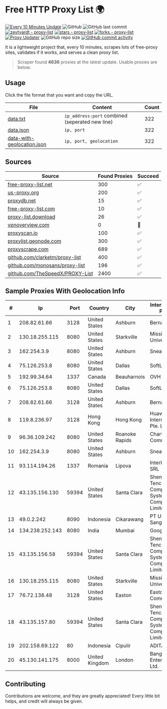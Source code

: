 
# Free HTTP Proxy List 🌍

[![Every 10 Minutes Update](https://github.com/mertguvencli/http-proxy-list/actions/workflows/main.yml/badge.svg?branch=main)](https://github.com/mertguvencli/http-proxy-list/actions/workflows/main.yml)
![GitHub](https://img.shields.io/github/license/mertguvencli/http-proxy-list)
![GitHub last commit](https://img.shields.io/github/last-commit/mertguvencli/http-proxy-list)
[![zevtyardt - proxy-list](https://img.shields.io/static/v1?label=zevtyardt&message=proxy-list&color=blue&logo=github)](https://github.com/zevtyardt/proxy-list "Go to GitHub repo")
[![stars - proxy-list](https://img.shields.io/github/stars/zevtyardt/proxy-list?style=social)](https://github.com/zevtyardt/proxy-list)
[![forks - proxy-list](https://img.shields.io/github/forks/zevtyardt/proxy-list?style=social)](https://github.com/zevtyardt/proxy-list)
[![Proxy Updater](https://github.com/zevtyardt/proxy-list/workflows/Proxy%20Updater/badge.svg)](https://github.com/zevtyardt/proxy-list/actions?query=workflow:"Proxy+Updater")
![GitHub repo size](https://img.shields.io/github/repo-size/zevtyardt/proxy-list)
[![GitHub commit activity](https://img.shields.io/github/commit-activity/m/zevtyardt/proxy-list?logo=commits)](https://github.com/zevtyardt/proxy-list/commits/main)

It is a lightweight project that, every 10 minutes, scrapes lots of free-proxy sites, validates if it works, and serves a clean proxy list.

> Scraper found **4636** proxies at the latest update. Usable proxies are below.

## Usage

Click the file format that you want and copy the URL.

|File|Content|Count|
|----|-------|-----|
|[data.txt](https://raw.githubusercontent.com/mertguvencli/http-proxy-list/main/proxy-list/data.txt)|`ip_address:port` combined (seperated new line)|322|
|[data.json](https://raw.githubusercontent.com/mertguvencli/http-proxy-list/main/proxy-list/data.json)|`ip, port`|322|
|[data-with-geolocation.json](https://raw.githubusercontent.com/mertguvencli/http-proxy-list/main/proxy-list/data-with-geolocation.json)|`ip, port, geolocation`|322|

## Sources

|Source|Found Proxies|Succeed|
|------|-------------|-------|
|[free-proxy-list.net](https://free-proxy-list.net)|300|✅|
|[us-proxy.org](https://www.us-proxy.org)|200|✅|
|[proxydb.net](http://proxydb.net)|15|✅|
|[free-proxy-list.com](https://free-proxy-list.com/?page=&port=&type%5B%5D=http&type%5B%5D=https&up_time=0&search=Search)|10|✅|
|[proxy-list.download](https://www.proxy-list.download/HTTP)|26|✅|
|[vpnoverview.com](https://vpnoverview.com/privacy/anonymous-browsing/free-proxy-servers)|0|🚫|
|[proxyscan.io](https://www.proxyscan.io)|100|✅|
|[proxylist.geonode.com](https://proxylist.geonode.com/api/proxy-list?limit=300&page=1&sort_by=lastChecked&sort_type=desc&protocols=http,https)|300|✅|
|[proxyscrape.com](https://api.proxyscrape.com/v2/?request=displayproxies&protocol=http&timeout=10000&country=all&ssl=all&anonymity=all)|689|✅|
|[github.com/clarketm/proxy-list](https://raw.githubusercontent.com/clarketm/proxy-list/master/proxy-list-raw.txt)|400|✅|
|[github.com/monosans/proxy-list](https://raw.githubusercontent.com/monosans/proxy-list/main/proxies/http.txt)|196|✅|
|[github.com/TheSpeedX/PROXY-List](https://raw.githubusercontent.com/TheSpeedX/PROXY-List/master/http.txt)|2400|✅|


## Sample Proxies With Geolocation Info

|#|Ip|Port|Country|City|Internet Service Provider|
|-|--|----|-------|----|-------------------------|
|1|208.82.61.66|3128|United States|Ashburn|Bernardi Sounds|
|2|130.18.255.115|8080|United States|Starkville|Mississippi State University|
|3|162.254.3.9|8080|United States|Ashburn|Sneaker Server|
|4|75.126.253.8|8080|United States|Dallas|SoftLayer|
|5|192.99.34.64|1337|Canada|Beauharnois|OVH SAS|
|6|75.126.253.8|8080|United States|Dallas|SoftLayer|
|7|208.82.61.66|3128|United States|Ashburn|Bernardi Sounds|
|8|119.8.236.97|3128|Hong Kong|Hong Kong|Huawei International Pte. Ltd.|
|9|96.36.109.242|8080|United States|Roanoke Rapids|Charter Communications|
|10|162.254.3.9|8080|United States|Ashburn|Sneaker Server|
|11|93.114.194.26|1337|Romania|Lipova|Interkvm Host SRL|
|12|43.135.156.130|59394|United States|Santa Clara|Shenzhen Tencent Computer Systems Company Limited|
|13|49.0.2.242|8090|Indonesia|Cikarawang|PT Usaha Adi Sanggoro|
|14|134.238.252.143|8080|India|Mumbai|Google LLC|
|15|43.135.156.58|59394|United States|Santa Clara|Shenzhen Tencent Computer Systems Company Limited|
|16|130.18.255.115|8080|United States|Starkville|Mississippi State University|
|17|76.72.138.48|3128|United States|Easton|Easton Utilities Commission|
|18|43.135.157.80|59394|United States|Santa Clara|Shenzhen Tencent Computer Systems Company Limited|
|19|202.158.69.122|80|Indonesia|Cipulir|ADITAMA6|
|20|45.130.141.175|8000|United Kingdom|London|Bangmod Enterprise Co., Ltd.|



## Contributing

Contributions are welcome, and they are greatly appreciated! Every
little bit helps, and credit will always be given.

